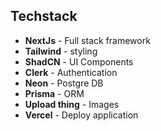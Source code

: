 ## Techstack

 - **NextJs** - Full stack framework
 - **Tailwind** - styling
 - **ShadCN** - UI Components
 - **Clerk** - Authentication
 - **Neon** - Postgre DB
 - **Prisma** - ORM
 - **Upload thing** - Images
 - **Vercel** - Deploy application